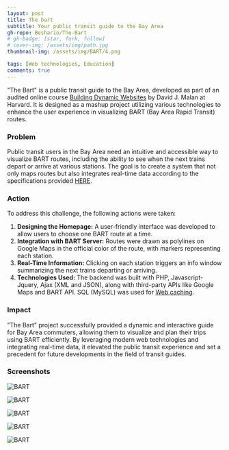 ```yaml
---
layout: post
title: The bart
subtitle: Your public transit guide to the Bay Area
gh-repo: Beshario/The-Bart
# gh-badge: [star, fork, follow]
# cover-img: /assets/img/path.jpg
thumbnail-img: /assets/img/BART/4.png

tags: [Web technologies, Education]
comments: true
---
```

"The Bart" is a public transit guide to the Bay Area, developed as part of an audited online course [Building Dynamic Websites](http://cs75.tv/2012/summer/) by David J. Malan at Harvard. It is designed as a mashup project utilizing various technologies to enhance the user experience in visualizing BART (Bay Area Rapid Transit) routes.

### Problem

Public transit users in the Bay Area need an intuitive and accessible way to visualize BART routes, including the ability to see when the next trains depart or arrive at various stations. The goal is to create a system that not only maps routes but also integrates real-time data according to the specifications provided [HERE](http://cdn.cs75.net/2012/summer/projects/2/project2.pdf).

### Action

To address this challenge, the following actions were taken:

1. **Designing the Homepage:** A user-friendly interface was developed to allow users to choose one BART route at a time.
2. **Integration with BART Server:** Routes were drawn as polylines on Google Maps in the official color of the route, with markers representing each station.
3. **Real-Time Information:** Clicking on each station triggers an info window summarizing the next trains departing or arriving.
4. **Technologies Used:** The backend was built with PHP, Javascript-Jquery, Ajax (XML and JSON), along with third-party APIs like Google Maps and BART API. SQL (MySQL) was used for [Web caching](https://en.wikipedia.org/wiki/Web_cache).

### Impact

"The Bart" project successfully provided a dynamic and interactive guide for Bay Area commuters, allowing them to visualize and plan their trips using BART efficiently. By leveraging modern web technologies and integrating real-time data, it elevated the public transit experience and set a precedent for future developments in the field of transit guides.

### Screenshots

![BART](/assets/img/BART/0.png)

![BART](/assets/img/BART/1.png)

![BART](/assets/img/BART/2.png)

![BART](/assets/img/BART/3.png)

![BART](/assets/img/BART/4.png)
